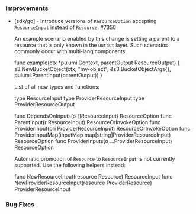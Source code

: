 ### Improvements

- [sdk/go] - Introduce versions of `ResourceOption` accepting `ResourceInput` instead of `Resource`.
  [#7350](https://github.com/pulumi/pulumi/pull/7350/)

  An example scenario enabled by this change is setting a parent to a
  resource that is only known in the `Output` layer. Such scenarios
  commonly occur with multi-lang components.

  func example(ctx *pulumi.Context, parentOutput ResourceOutput) {
     s3.NewBucketObject(ctx, "my-object", &s3.BucketObjectArgs{}, pulumi.ParentInput(parentOutput))
  }

  List of all new types and functions:

  type ResourceInput
  type ProviderResourceInput
  type ProviderResourceOutput

  func DependsOnInputs(o []ResourceInput) ResourceOption
  func ParentInput(r ResourceInput) ResourceOrInvokeOption
  func ProviderInput(pri ProviderResourceInput) ResourceOrInvokeOption
  func ProviderInputMap(inputMap map[string]ProviderResourceInput) ResourceOption
  func ProviderInputs(o ...ProviderResourceInput) ResourceOption

  Automatic promotion of `Resource` to `ResourceInput` is not
  currently supported. Use the following helpers instead:

  func NewResourceInput(resource Resource) ResourceInput
  func NewProviderResourceInput(resource ProviderResource) ProviderResourceInput


### Bug Fixes
